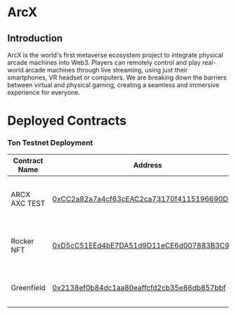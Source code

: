# ArcX

## Introduction
ArcX is the world's first metaverse ecosystem project to integrate physical arcade machines into Web3. Players can remotely control and play real-world arcade machines through live streaming, using just their smartphones, VR headset or computers. We are breaking down the barriers between virtual and physical gaming, creating a seamless and immersive experience for everyone.


# Deployed Contracts

### Ton Testnet Deployment

| Contract Name  | Address                                    | Purpose                                   |
|----------------|--------------------------------------------|-------------------------------------------|
| ARCX AXC TEST  | [0xCC2a82a7a4cf63cEAC2ca73170f4115196690D83](https://opbnb-testnet.bscscan.com/address/0xCC2a82a7a4cf63cEAC2ca73170f4115196690D83) | ERC-20 contract for use as our test token.|
| Rocker NFT     | [0xD5cC51EEd4bE7DA51d9D11eCE6d007883B3C93EA](https://opbnb-testnet.bscscan.com/address/0xD5cC51EEd4bE7DA51d9D11eCE6d007883B3C93EA) | BEP-721 contract for minting NFTs.        |
| Greenfield     | [0x2138ef0b84dc1aa80eaffcfd2cb35e86db857bbf](https://testnet.greenfieldscan.com/account/0x2138ef0b84dc1aa80eaffcfd2cb35e86db857bbf) | This is Greenfield contract addresses     |
